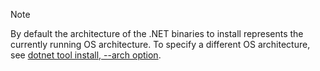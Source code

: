 > [!NOTE]
> By default the architecture of the .NET binaries to install represents the currently running OS architecture. To specify a different OS architecture, see [dotnet tool install, --arch option](/dotnet/core/tools/dotnet-tool-install.md#options).
